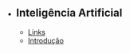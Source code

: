- ## Inteligência Artificial
    - [Links](/docs/{{version}}/00-intro)
    - [Introdução](/docs/{{version}}/01-inteligencia-artificial)
